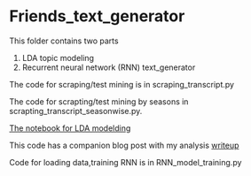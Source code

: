 # Friends_text_generator
This folder contains two parts
1. LDA topic modeling 
2. Recurrent neural network (RNN) text_generator

The code for scraping/test mining is in scraping_transcript.py

The code for scrapting/test mining by seasons in scrapting_transcript_seasonwise.py.

[The notebook for LDA modelding](https://github.com/XuanX111/Friends_text_generator/blob/master/Friends_LDAvis_Xuan_Qi.ipynb)

This code has a companion blog post with my analysis [writeup](https://medium.com/@sherryqixuan/topic-modeling-and-pyldavis-visualization-86a543e21f58)

Code for loading data,training RNN is in RNN_model_training.py
